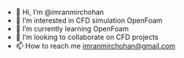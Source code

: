 - 👋 Hi, I’m @imranmirchohan
- 👀 I’m interested in CFD simulation OpenFoam
- 🌱 I’m currently learning OpenFoam
- 💞️ I’m looking to collaborate on CFD projects
- 📫 How to reach me imranmirchohan@gmail.com

<!---
imranmirchohan/imranmirchohan is a ✨ special ✨ repository because its `README.md` (this file) appears on your GitHub profile.
You can click the Preview link to take a look at your changes.
--->
